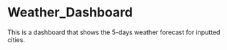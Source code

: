 # Weather_Dashboard
This is a dashboard that shows the 5-days weather forecast for inputted cities.
